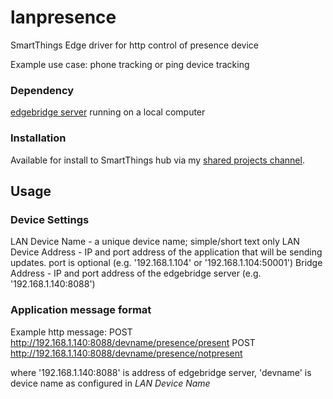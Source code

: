 # lanpresence
SmartThings Edge driver for http control of presence device

Example use case:  phone tracking or ping device tracking

### Dependency
[edgebridge server](https://github.com/toddaustin07/edgebridge) running on a local computer

### Installation
Available for install to SmartThings hub via my [shared projects channel](https://bestow-regional.api.smartthings.com/invite/d429RZv8m9lo).

## Usage

### Device Settings
LAN Device Name - a unique device name; simple/short text only
LAN Device Address - IP and port address of the application that will be sending updates.  port is optional  (e.g. '192.168.1.104' or '192.168.1.104:50001')
Bridge Address - IP and port address of the edgebridge server (e.g. '192.168.1.140:8088')

### Application message format
Example http message:
POST http://192.168.1.140:8088/devname/presence/present
POST http://192.168.1.140:8088/devname/presence/notpresent

where '192.168.1.140:8088' is address of edgebridge server, 'devname' is device name as configured in *LAN Device Name*

